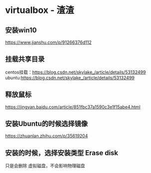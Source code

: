 # virtualbox - 渣渣

## 安装win10
https://www.jianshu.com/p/91266376d112

## 挂载共享目录
centos挂载：https://blog.csdn.net/skylake_/article/details/53132499
ubuntu:https://blog.csdn.net/skylake_/article/details/53132499

## 释放鼠标

https://jingyan.baidu.com/article/851fbc37a1590c3e1f15abe4.html



## 安装Ubuntu的时候选择镜像

https://zhuanlan.zhihu.com/p/35619204



## 安装的时候，选择安装类型 Erase disk

只是会删除 虚拟磁盘，不会影响物理磁盘